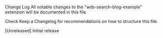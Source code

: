 Change Log
All notable changes to the "wds-search-blog-example" extension will be documented in this file.

Check Keep a Changelog for recommendations on how to structure this file.

[Unreleased]
Initial release
